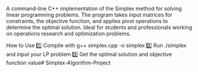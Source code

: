A command-line C++ implementation of the Simplex method for solving linear programming problems. The program takes input matrices for constraints, the objective function, and applies pivot operations to determine the optimal solution. Ideal for students and professionals working on operations research and optimization problems.

How to Use
1️⃣ Compile with g++ simplex.cpp -o simplex
2️⃣ Run ./simplex and input your LP problem
3️⃣ Get the optimal solution and objective function value# Simplex-Algorithm-Project
